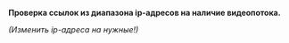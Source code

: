 **Проверка ссылок из диапазона ip-адресов на наличие видеопотока.**

*(Изменить ip-адреса на нужные!)*
